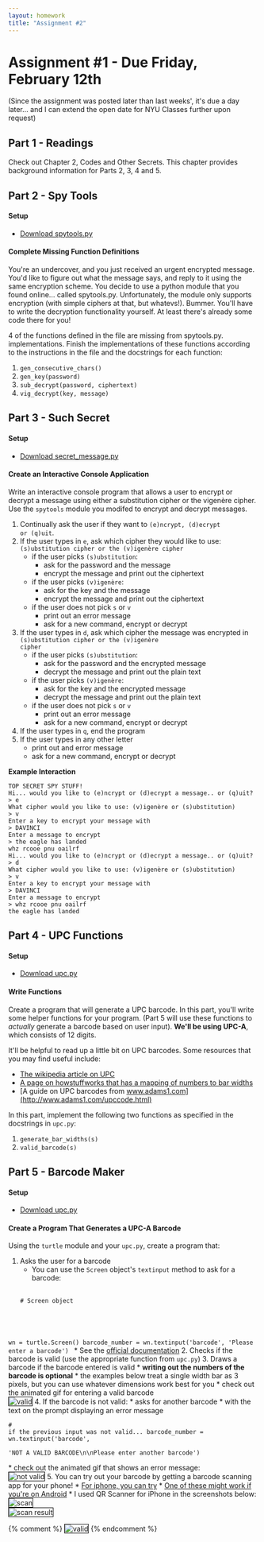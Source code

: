 ```yaml
---
layout: homework
title: "Assignment #2"
---
```


<style>
img {
    border: 1px solid #000;
}
</style>

# Assignment #1 - Due Friday, February 12th

(Since the assignment was posted later than last weeks', it's due a day later... and I can extend the open date for NYU Classes further upon request)

## Part 1 - Readings

Check out Chapter 2, Codes and Other Secrets.  This chapter provides background information for Parts 2, 3, 4 and 5.

## Part 2 - Spy Tools

#### Setup

* [Download spytools.py](../assignments/hw02/spytools.py)

#### Complete Missing Function Definitions

You're an undercover, and you just received an urgent encrypted message. 
You'd like to figure out what the message says, and reply to it using
the same encryption scheme. You decide to use a python module that you
found online... called spytools.py. Unfortunately, the module only supports 
encryption (with simple ciphers at that, but whatevs!). Bummer. You'll 
have to write the decryption functionality yourself. At least there's
already some code there for you!

4 of the functions defined in the file are missing from spytools.py. 
implementations. Finish the implementations of these functions according 
to the instructions in the file and the docstrings for each function:

1. <code>gen_consecutive_chars()</code>
2. <code>gen_key(password)</code>
3. <code>sub_decrypt(password, ciphertext)</code>
4. <code>vig_decrypt(key, message)</code>


## Part 3 - Such Secret

#### Setup

* [Download secret_message.py](../assignments/hw02/secret_message.py)

#### Create an Interactive Console Application

Write an interactive console program that allows a user to encrypt or
decrypt a message using either a substitution cipher or the vigenère
cipher. Use the <code>spytools</code> module you modifed to encrypt and decrypt
messages.

1. Continually ask the user if they want to <code>(e)ncrypt, (d)ecrypt or
(q)uit</code>.
2. If the user types in <code>e</code>, ask which cipher they would like to use:
<code>(s)ubstitution cipher or the (v)igenère cipher</code>
    * if the user picks <code>(s)ubstitution</code>:
        * ask for the password and the message
        * encrypt the message and print out the ciphertext
    * if the user picks <code>(v)igenère</code>:
        * ask for the key and the message
        * encrypt the message and print out the ciphertext
    * if the user does not pick <code>s</code> or <code>v</code>
        * print out an error message
        * ask for a new command, encrypt or decrypt
3. If the user types in <code>d</code>, ask which cipher the message was encrypted in
<code>(s)ubstitution cipher or the (v)igenère cipher</code>
    * if the user picks <code>(s)ubstitution</code>:
        * ask for the password and the encrypted message
        * decrypt the message and print out the plain text
    * if the user picks <code>(v)igenère</code>:
        * ask for the key and the encrypted message
        * decrypt the message and print out the plain text
    * if the user does not pick <code>s</code> or <code>v</code>
        * print out an error message
        * ask for a new command, encrypt or decrypt
4. If the user types in <code>q</code>, end the program
5. If the user types in any other letter
    * print out and error message
    * ask for a new command, encrypt or decrypt

__Example Interaction__

<pre><code data-trim contenteditable>TOP SECRET SPY STUFF!
Hi... would you like to (e)ncrypt or (d)ecrypt a message.. or (q)uit?
> e
What cipher would you like to use: (v)igenère or (s)ubstitution)
> v
Enter a key to encrypt your message with
> DAVINCI
Enter a message to encrypt
> the eagle has landed
whz rcooe pnu oailrf
Hi... would you like to (e)ncrypt or (d)ecrypt a message.. or (q)uit?
> d
What cipher would you like to use: (v)igenère or (s)ubstitution)
> v
Enter a key to encrypt your message with
> DAVINCI
Enter a message to encrypt
> whz rcooe pnu oailrf
the eagle has landed
</code></pre>

## Part 4 - UPC Functions

#### Setup

* [Download upc.py](../assignments/hw02/upc.py)

#### Write Functions

Create a program that will generate a UPC barcode. In this part, you'll
write some helper functions for your program. (Part 5 will use these
functions to _actually_ generate a barcode based on user input). __We'll
be using UPC-A__, which consists of 12 digits.

It'll be helpful to read up a little bit on UPC barcodes. Some resources 
that you may find useful include:

* [The wikipedia article on UPC](https://en.wikipedia.org/wiki/Universal_Product_Code#Encoding)
* [A page on howstuffworks that has a mapping of numbers to bar widths](http://electronics.howstuffworks.com/gadgets/high-tech-gadgets/upc3.htm)
* [A guide on UPC barcodes from www.adams1.com](http://www.adams1.com/upccode.html)

In this part, implement the following two functions as specified in the 
docstrings in <code>upc.py</code>:

1. <code>generate_bar_widths(s)</code>
2. <code>valid_barcode(s)</code>

## Part 5 - Barcode Maker

#### Setup

* [Download upc.py](../assignments/hw02/barcode_maker.py)

#### Create a Program That Generates a UPC-A Barcode

Using the <code>turtle</code> module and your <code>upc.py</code>, 
create a program that:

1. Asks the user for a barcode
    * You can use the <code>Screen</code> object's <code>textinput</code> method to ask for a barcode:
    <br>
    <pre><code data-trim contenteditable># Screen object
wn = turtle.Screen()
barcode_number = wn.textinput('barcode', 'Please enter a barcode')
</code></pre>
    * See the [official documentation](https://docs.python.org/3.5/library/turtle.html#turtle.textinput)
2. Checks if the barcode is valid (use the appropriate function from <code>upc.py</code>)
3. Draws a barcode if the barcode entered is valid
    * __writing out the numbers of the barcode is optional__
    * the examples below treat a single width bar as 3 pixels, but you can use whatever dimensions work best for you
    * check out the animated gif for entering a valid barcode
    <br>
    ![valid](../resources/img/hw02_valid.gif)
4. If the barcode is not valid:
    * asks for another barcode
    * with the text on the prompt displaying an error message
    <br>
    <pre><code data-trim contenteditable># if the previous input was not valid...
barcode_number = wn.textinput('barcode', \
    'NOT A VALID BARCODE\n\nPlease enter another barcode')
</code></pre>
    * check out the animated gif that shows an error message:
    <br>
    ![not valid](../resources/img/hw02_not_valid.gif)
5. You can try out your barcode by getting a barcode scanning app for your phone!
    * [For iphone, you can try](http://www.igeeksblog.com/best-barcode-qr-code-scanning-apps-for-the-iphone/)
    * [One of these might work if you're on Android](http://www.androidheadlines.com/2015/02/featured-top-10-barcode-qr-scanner-apps-android.html)
    * I used QR Scanner for iPhone in the screenshots below:
    <br>
    ![scan](../resources/img/hw02_scan_small.png)
    <br>
    ![scan result](../resources/img/hw02_scan_result_small.png)




{% comment %} 
![valid](../resources/img/hw02_valid.gif)
{% endcomment %} 


